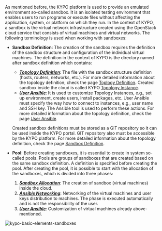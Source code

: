 As mentioned before, the KYPO platform is used to provide an emulated environment so-called sandbox. It is an isolated testing environment that enables users to run programs or execute files without affecting the application, system, or platform on which they run. In the context of KYPO, a sandbox is the virtual network infrastructure created using the OpenStack cloud service that consists of virtual machines and virtual networks. The following terminology is used when working with sandboxes:

* **Sandbox Definition**: The creation of the sandbox requires the definition of the sandbox structure and configuration of the individual virtual machines. The definition in the context of KYPO is the directory named after sandbox definition which contains: 
    * <ins>***Topology Definition***</ins>: The file with the sandbox structure definition (hosts, routers, networks, etc.). For more detailed information about the topology definition, check the page [Toplogy Definition](/operator-guide/sandboxes/sandbox-topology/topology-definition). Created sandbox inside the cloud is called KYPO [Topology Instance](/operator-guide/sandboxes/sandbox-topology/topology-instance).
    * <ins>***User Ansible***</ins>: It is used to customize Topology Instances, e.g., set up environment, create users, install packages, etc. User Ansible must specify the way how to connect to instances, e.g., user name and SSH key. The Ansible tool is used to perform these actions. For more detailed information about the topology definition, check the page [User Ansible](/operator-guide/sandboxes/user-ansible).

    Created sandbox definitions must be stored as a GIT repository so it can be used inside the KYPO portal. GIT repository also must be accessible by the KYPO platform. For more detailed information about the topology definition, check the page [Sandbox Definition](/operator-guide/sandboxes/sandbox-definition).

* **Pool**: Before creating sandboxes, it is essential to create in system so-called pools. Pools are groups of sandboxes that are created based on the same sandbox definition. A definition is specified before creating the pool. After creating the pool, it is possible to start with the allocation of the sandboxes, which is divided into three phases:
    1. <ins>***Sandbox Allocation***</ins>: The creation of sandbox (virtual machines) inside the cloud. 
    2. <ins>***Ansible Networking***</ins>: Networking of the virtual machines and user keys distribution to machines. The phase is executed automatically and is not the responsibility of the user. 
    3. <ins>***User Ansible***</ins>: Customization of virtual machines already above-mentioned. 
 

![kypo-basic-elements-sandboxes](/img/operator-guide/sandboxes/KYPO-basic-elements-sandboxes.png)
